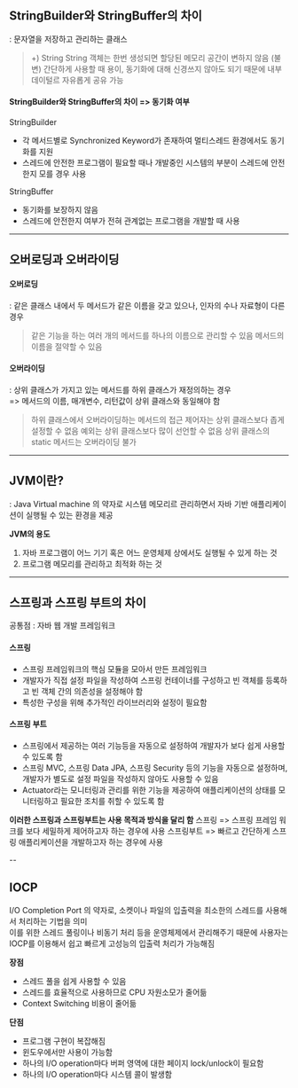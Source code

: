 ## StringBuilder와 StringBuffer의 차이

: 문자열을 저장하고 관리하는 클래스

> +) String
> String 객체는 한번 생성되면 할당된 메모리 공간이 변하지 않음 (불변)
> 간단하게 사용할 때 용이, 동기화에 대해 신경쓰지 않아도 되기 때문에 내부 데이털르 자유롭게 공유 가능

#### StringBuilder와 StringBuffer의 차이 => **동기화 여부**

StringBuilder

- 각 메서드별로 Synchronized Keyword가 존재하여 멀티스레드 환경에서도 동기화를 지원
- 스레드에 안전한 프로그램이 필요할 때나 개발중인 시스템의 부분이 스레드에 안전한지 모를 경우 사용

StringBuffer

- 동기화를 보장하지 않음
- 스레드에 안전한지 여부가 전혀 관계없는 프로그램을 개발할 때 사용

---

## 오버로딩과 오버라이딩

#### 오버로딩

: 같은 클래스 내에서 두 메서드가 같은 이름을 갖고 있으나, 인자의 수나 자료형이 다른 경우

> 같은 기능을 하는 여러 개의 메서드를 하나의 이름으로 관리할 수 있음
> 메서드의 이름을 절약할 수 있음

#### 오버라이딩

: 상위 클래스가 가지고 있는 메서드를 하위 클래스가 재정의하는 경우  
=> 메서드의 이름, 매개변수, 리턴값이 상위 클래스와 동일해야 함

> 하위 클래스에서 오버라이딩하는 메서드의 접근 제어자는 상위 클래스보다 좁게 설정할 수 없음
> 예외는 상위 클래스보다 많이 선언할 수 없음
> 상위 클래스의 static 메서드는 오버라이딩 불가

---

## JVM이란?

: Java Virtual machine 의 약자로 시스템 메모리르 관리하면서 자바 기반 애플리케이션이 실행될 수 있는 환경을 제공

**JVM의 용도**

1. 자바 프로그램이 어느 기기 혹은 어느 운영체제 상에서도 실행될 수 있게 하는 것
2. 프로그램 메모리를 관리하고 최적화 하는 것

---

## 스프링과 스프링 부트의 차이

공통점 : 자바 웹 개발 프레임워크

#### 스프링

- 스프링 프레임워크의 핵심 모듈을 모아서 만든 프레임워크
- 개발자가 직접 설정 파일을 작성하여 스프링 컨테이너를 구성하고 빈 객체를 등록하고 빈 객체 간의 의존성을 설정해야 함
- 특성한 구성을 위해 추가적인 라이브러리와 설정이 필요함

#### 스프링 부트

- 스프링에서 제공하는 여러 기능등을 자동으로 설정하여 개발자가 보다 쉽게 사용할 수 있도록 함
- 스프링 MVC, 스프링 Data JPA, 스프링 Security 등의 기능을 자동으로 설정하며, 개발자가 별도로 설정 파일을 작성하지 않아도 사용할 수 있음
- Actuator라는 모니터링과 관리를 위한 기능을 제공하여 애플리케이션의 상태를 모니터링하고 필요한 조치를 취할 수 있도록 함

**이러한 스프링과 스프링부트는 사용 목적과 방식을 달리 함**
스프링 => 스프링 프레임 워크를 보다 세밀하게 제어하고자 하는 경우에 사용
스프링부트 => 빠르고 간단하게 스프링 애플리케이션을 개발하고자 하는 경우에 사용

--

## IOCP

I/O Completion Port 의 약자로, 소켓이나 파일의 입출력을 최소한의 스레드를 사용해서 처리하는 기법을 의미  
이를 위한 스레드 풀링이나 비동기 처리 등을 운영체제에서 관리해주기 때문에 사용자는 IOCP를 이용해서 쉽고 빠르게 고성능의 입출력 처리가 가능해짐

**장점**

- 스레드 풀을 쉽게 사용할 수 있음
- 스레드를 효율적으로 사용하므로 CPU 자원소모가 줄어듦
- Context Switching 비용이 줄어듦

**단점**

- 프로그램 구현이 복잡해짐
- 윈도우에서만 사용이 가능함
- 하나의 I/O operation마다 버퍼 영역에 대한 페이지 lock/unlock이 필요함
- 하나의 I/O operation마다 시스템 콜이 발생함
